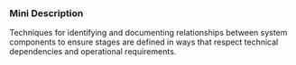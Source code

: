 ### Mini Description

Techniques for identifying and documenting relationships between system components to ensure stages are defined in ways that respect technical dependencies and operational requirements.
